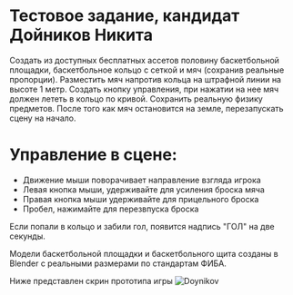 # Тестовое задание, кандидат Дойников Никита
Создать из доступных бесплатных ассетов половину баскетбольной площадки, баскетбольное кольцо с сеткой и мяч (сохранив реальные пропорции).
Разместить мяч напротив кольца на штрафной линии на высоте 1 метр.
Создать кнопку управления, при нажатии на нее мяч должен лететь в кольцо по кривой.
Сохранить реальную физику предметов.
После того как мяч остановится на земле, перезапускать сцену на начало.

# Управление в сцене:
- Движение мыши поворачивает направление взгляда игрока
- Левая кнопка мыши, удерживайте для усиления броска мяча
- Правая кнопка мыши удерживайте для прицельного броска
- Пробел, нажимайте для перезвпуска броска

Если попали в кольцо и забили гол, появится надпись "ГОЛ" на две секунды.

Модели баскетбольной площадки и баскетбольного щита созданы в Blender с реальными размерами по стандартам ФИБА.

Ниже представлен скрин прототипа игры
![Doynikov](https://disk.yandex.ru/i/iDyf2JTg9EKtVg)
